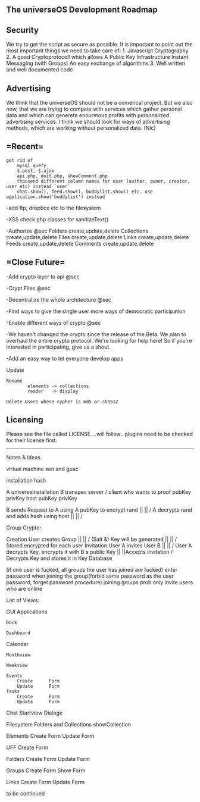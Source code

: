 The universeOS Development Roadmap
----------------------------------

Security
----------
We try to get the script as secure as possible. It is important to point out the most important things we need to take care of:
    1. Javascript Cryptography
    2. A good Cryptoprotocoll which allows
        A Public Key Infrastructure
        Instant Messaging (with Groups)
        An easy exchange of algorithms
    3. Well written and well documented code


Advertising
------------
We think that the universeOS should not be a comerical project. But we also now, that we are trying to compete with services which gather personal data and which can generete enourmous profits with personalized advertising services. I think we should look for ways of advertising methods, which are working without personalized data. (Nic)



=Recent=
----------

    get rid of
        mysql_query
        $.post, $.ajax
        api.php, doit.php, showComment.php
        thousend different column names for user (author, owner, creator, user etc) instead `user`
        chat.show(), feed.show(), buddylist.show() etc. use application.show('buddylist') instead

-add ftp, dropbox etc to the filesystem

-XSS
    check php classes for sanitizeText()

-Authorize
    @sec
    Folders
        create,update,delete
    Collections
        create,update,delete
    Files
        create,update,delete
    Links
        create,update,delete
    Feeds
        create,update,delete
    Comments
        create,update,delete



=Close Future=
---------------
-Add crypto layer to api @sec

-Crypt Files @sec

-Decentralize the whole architecture @sec

-Find ways to give the single user more ways of democratic participation

-Enable different ways of crypto @sec

-We haven't changed the crypto since the release of the Beta. We plan to overhaul the entire crypto protocol. We're looking for help here! So if you're interested in participating, give us a shout.

-Add an easy way to let everyone develop apps


Update

    Rename 
            elements -> collections
            reader   -> display

    Delete Users where cypher is md5 or sha512



Licensing
 ------------

Please see the file called LICENSE.
..will follow.. plugins need to be checked for their license first.

_____________________
Notes & Ideas


virtual machine
xen and guac


installation hash

A universeInstallation              B transpev server / client who wants to proof
pubKey  privKey   host              pubKey privKey

B sends Request to A
using A pubKey to encrypt
rand
       ||
       ||
       \/
A decrypts rand and adds hash
using host
       ||
       ||
       \/






Group Crypto:

Creation
    User creates Group
        ||
        ||
        \/
    (Salt &) Key will be generated
        ||
        ||
        \/
    Stored encrypted for each user
Invitation
    User A invites User B
        ||
        ||
        \/
    User A decrypts Key, encrypts it with B´s public Key 
        ||
        ||Accepts invitation
        \/
    Decrypts Key and stores it in Key Database

(if one user is fucked, all groups the user has joined are fucked)
enter password when joining the group(forbid same password as the user password, forget password procedure)
joining groups prob
only invite users who are online







List of Views:

GUI
    Applications

    Dock

    Dashboard

Calendar

    Monthview

    Weekview

    Events
        Create      Form
        Update      Form
    Tasks
        Create      Form
        Update      Form

Chat
    Startview
    Dialoge

Filesystem
    Folders and Collections
    showCollection


Elements
    Create          Form
    Update          Form

UFF
    Create          Form

Folders
    Create          Form
    Update          Form

Groups
    Create          Form
    Show            Form

Links
    Create          Form
    Update          Form

to be continued
        
